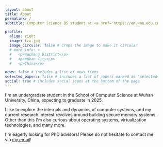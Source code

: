 ```yaml
---
layout: about
title: About
permalink: /
subtitle: Computer Science BS student at <a href='https://en.whu.edu.cn/'>Wuhan University</a>

profile:
  align: right
  image: tza.jpg
  image_circular: false # crops the image to make it circular
  # more_info: >
  #   <p>Wuchang District</p>
  #   <p>Wuhan City</p>
  #   <p>China</p>

news: false # includes a list of news items
selected_papers: false # includes a list of papers marked as "selected={true}"
social: true # includes social icons at the bottom of the page
---
```


 I'm an undergradate student in the School of Computer Science at Wuhan University, China, expecting to graduate in 2025. 
 
 I like to explore the internals and dynamics of computer systems, and my current research interest revolves around building secure memory systems. Other than this I'm also curious about operating systems, virtualization technologies, and many more. 
 
 I'm eagerly looking for PhD advisors! Please do not hesitate to contact me via [my email](mailto:ziangtian320@gmail.com?subject=Test)!

<!--
Write your biography here. Tell the world about yourself. Link to your favorite [subreddit](http://reddit.com). You can put a picture in, too. The code is already in, just name your picture `prof_pic.jpg` and put it in the `img/` folder.

Put your address / P.O. box / other info right below your picture. You can also disable any of these elements by editing `profile` property of the YAML header of your `_pages/about.md`. Edit `_bibliography/papers.bib` and Jekyll will render your [publications page](/al-folio/publications/) automatically.

Link to your social media connections, too. This theme is set up to use [Font Awesome icons](https://fontawesome.com/) and [Academicons](https://jpswalsh.github.io/academicons/), like the ones below. Add your Facebook, Twitter, LinkedIn, Google Scholar, or just disable all of them.

-->